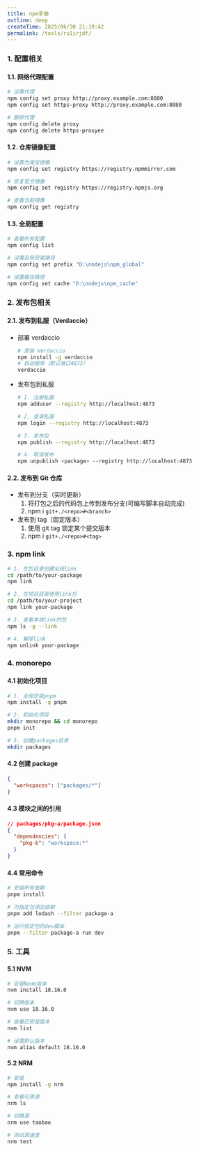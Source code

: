 ```yaml
---
title: npm手册
outline: deep
createTime: 2025/06/30 21:19:42
permalink: /tools/ru1irjdf/
---
```


### 1. 配置相关

#### 1.1. 网络代理配置

```bash
# 设置代理
npm config set proxy http://proxy.example.com:8080
npm config set https-proxy http://proxy.example.com:8080

# 删除代理
npm config delete proxy
npm config delete https-proxyee
```

#### 1.2. 仓库镜像配置

```bash
# 设置为淘宝镜像
npm config set registry https://registry.npmmirror.com

# 恢复官方镜像
npm config set registry https://registry.npmjs.org

# 查看当前镜像
npm config get registry
```

#### 1.3. 全局配置

```bash
# 查看所有配置
npm config list

# 设置全局安装路径
npm config set prefix "D:\nodejs\npm_global"

# 设置缓存路径
npm config set cache "D:\nodejs\npm_cache"
```

### 2. 发布包相关

#### 2.1. 发布到私服（Verdaccio）

- 部署 verdaccio

  ```bash
  # 安装 Verdaccio
  npm install -g verdaccio
  # 启动服务（默认端口4873）
  verdaccio
  ```

- 发布包到私服

  ```bash
  # 1. 注册私服
  npm adduser --registry http://localhost:4873

  # 2. 登录私服
  npm login --registry http://localhost:4873

  # 3. 发布包
  npm publish --registry http://localhost:4873

  # 4. 取消发布
  npm unpublish <package> --registry http://localhost:4873
  ```

#### 2.2. 发布到 Git 仓库

- 发布到分支（实时更新）
  1. 将打包之后的代码包上传到发布分支(可编写脚本自动完成)
  2. npm i `git+./<repo>#<branch>`
- 发布到 tag（固定版本）
  1. 使用 git tag 锁定某个提交版本
  2. npm i `git+./<repo>#<tag>`

### 3. npm link

```bash
# 1. 在包目录创建全局link
cd /path/to/your-package
npm link

# 2. 在项目目录使用link包
cd /path/to/your-project
npm link your-package

# 3. 查看本地link的包
npm ls -g --link

# 4. 解除link
npm unlink your-package
```

### 4. monorepo

#### 4.1 初始化项目

```bash
# 1. 全局安装pnpm
npm install -g pnpm

# 2. 初始化项目
mkdir monorepo && cd monorepo
pnpm init

# 3. 创建packages目录
mkdir packages
```

#### 4.2 创建 package

```json title="package.json"
{
  "workspaces": ["packages/*"]
}
```

#### 4.3 模块之间的引用

```json title="package.json"
// packages/pkg-a/package.json
{
  "dependencies": {
    "pkg-b": "workspace:*"
  }
}
```

#### 4.4 常用命令

```bash
# 安装所有依赖
pnpm install

# 为指定包添加依赖
pnpm add lodash --filter package-a

# 运行指定包的dev脚本
pnpm --filter package-a run dev
```

### 5. 工具

#### 5.1 NVM

```bash
# 安装Node版本
nvm install 18.16.0

# 切换版本
nvm use 18.16.0

# 查看已安装版本
nvm list

# 设置默认版本
nvm alias default 18.16.0
```

#### 5.2 NRM

```bash
# 安装
npm install -g nrm

# 查看可用源
nrm ls

# 切换源
nrm use taobao

# 测试源速度
nrm test
```
